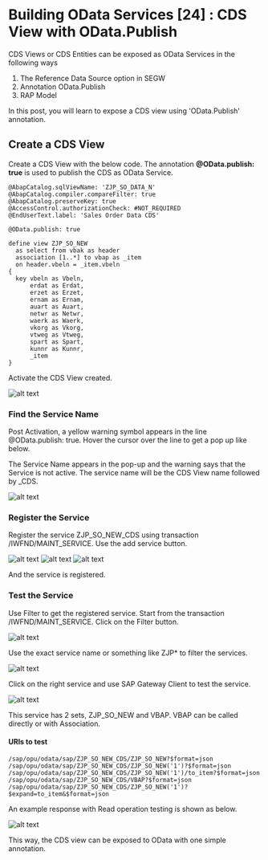# Building OData Services [24] : CDS View with OData.Publish

CDS Views or CDS Entities can be exposed as OData Services in the following ways

1. The Reference Data Source option in SEGW
2. Annotation OData.Publish
3. RAP Model

In this post, you will learn to expose a CDS view using 'OData.Publish' annotation.

## Create a CDS View

Create a CDS View with the below code. The annotation <b>@OData.publish: true</b> is used to publish the CDS as OData Service.

```
@AbapCatalog.sqlViewName: 'ZJP_SO_DATA_N'
@AbapCatalog.compiler.compareFilter: true
@AbapCatalog.preserveKey: true
@AccessControl.authorizationCheck: #NOT_REQUIRED
@EndUserText.label: 'Sales Order Data CDS'

@OData.publish: true

define view ZJP_SO_NEW
  as select from vbak as header
  association [1..*] to vbap as _item
  on header.vbeln = _item.vbeln
{
  key vbeln as Vbeln,
      erdat as Erdat,
      erzet as Erzet,
      ernam as Ernam,
      auart as Auart,
      netwr as Netwr,
      waerk as Waerk,
      vkorg as Vkorg,
      vtweg as Vtweg,
      spart as Spart,
      kunnr as Kunnr,
      _item
} 
```

Activate the CDS View created.

![alt text](image-372.png)

### Find the Service Name
Post Activation, a yellow warning symbol appears in the line @OData.publish: true. Hover the cursor over the line to get a pop up like below.

The Service Name appears in the pop-up and the warning says that the Service is not active. The service name will be the CDS View name followed by _CDS.

![alt text](image-373.png)

### Register the Service

Register the service ZJP_SO_NEW_CDS using transaction /IWFND/MAINT_SERVICE. Use the add service button.

![alt text](image-374.png)
![alt text](image-375.png)
![alt text](image-376.png)

And the service is registered.

### Test the Service
Use Filter to get the registered service. Start from the transaction /IWFND/MAINT_SERVICE. Click on the Filter button.

![alt text](image-377.png)

Use the exact service name or something like ZJP* to filter the services.

![alt text](image-378.png)

Click on the right service and use SAP Gateway Client to test the service.

![alt text](image-379.png)

This service has 2 sets, ZJP_SO_NEW and VBAP. VBAP can be called directly or with Association.

#### URIs to test
```
/sap/opu/odata/sap/ZJP_SO_NEW_CDS/ZJP_SO_NEW?$format=json
/sap/opu/odata/sap/ZJP_SO_NEW_CDS/ZJP_SO_NEW('1')?$format=json
/sap/opu/odata/sap/ZJP_SO_NEW_CDS/ZJP_SO_NEW('1')/to_item?$format=json
/sap/opu/odata/sap/ZJP_SO_NEW_CDS/VBAP?$format=json
/sap/opu/odata/sap/ZJP_SO_NEW_CDS/ZJP_SO_NEW('1')?$expand=to_item&$format=json
```

An example response with Read operation testing is shown as below.

![alt text](image-380.png)

This way, the CDS view can be exposed to OData with one simple annotation.